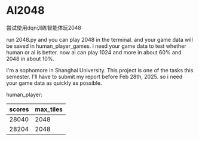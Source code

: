 # AI2048
尝试使用dqn训练智能体玩2048

run 2048.py and you can play 2048 in the terminal. and your game data will be saved in human_player_games. i need your game data to test whether human or ai is better. now ai can play 1024 and more in about 60% and 2048 in about 10%.

I'm a sophomore in Shanghai University. This project is one of the tasks this semester. I'll have to submit my report before Feb 28th, 2025. so i need your game data as quickly as possible.

human_player:

| scores | max_tiles |
|--------|-----------|
| 28040 | 2048 |
| 28204 | 2048 |
